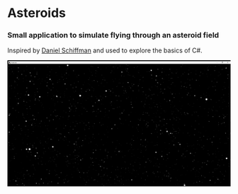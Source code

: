 # Asteroids

### Small application to simulate flying through an asteroid field

Inspired by [Daniel Schiffman](https://www.youtube.com/watch?v=17WoOqgXsRM) and used to explore the basics of C#. 

![Demonstration](./lightspeed.gif "Short demonstration")